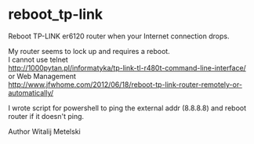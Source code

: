# reboot_tp-link
Reboot TP-LINK er6120 router when your Internet connection drops.

My router seems to lock up and requires a reboot.</br> 
I cannot use telnet </br>
http://1000pytan.pl/informatyka/tp-link-tl-r480t-command-line-interface/ </br>
or Web Management </br>
http://www.jfwhome.com/2012/06/18/reboot-tp-link-router-remotely-or-automatically/

I wrote script for powershell to ping the external addr (8.8.8.8) and reboot router if it doesn't ping.

Author Witalij Metelski
